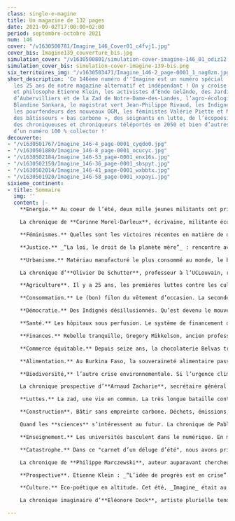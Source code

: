 ```yaml
---
class: single-e-magine
title: Un magazine de 132 pages
date: 2021-09-02T17:00:00+02:00
period: septembre-octobre 2021
num: 146
cover: "/v1630500781/Imagine_146_Cover01_c4fvj1.jpg"
cover_bis: Imagine139_couverture_bis.jpg
simulation_cover: "/v1630500801/simulation-cover-imagine-146_01_odiz12.png"
simulation_cover_bis: simulation-cover-imagine-139-bis.png
six_territoires_img: "/v1630503471/Imagine_146-2_page-0001_1_nag0zm.jpg"
short_description: 'Ce 146ème numéro d''Imagine est un numéro spécial : il marque
  les 25 ans de notre magazine alternatif et indépendant ! On y croise le physicien
  et philosophe Etienne Klein, les activistes d’Ende Gelände, des Jardins à Défendre
  d’Aubervilliers et de la Zad de Notre-Dame-des-Landes, l’agro-écologiste burkinabé
  Blandine Sankara, le magistrat vert Jean-Philippe Rivaud, les Indignés de Madrid,
  les pourfendeurs des nouveaux OGM, les féministes Valérie Piette et Maguy Ikulu,
  des bâtisseurs « bas carbone », des soignants en lutte, de l’écopoésie en altitude,
  des chroniqueuses et chroniqueurs téléportés en 2050 et bien d’autres protagonistes
  d’un numéro 100 % collector !'
decouverte:
- "/v1630501767/Imagine_146-4_page-0001_cyqdo0.jpg"
- "/v1630501880/Imagine_146-8_page-0001_ocucyc.jpg"
- "/v1630502184/Imagine_146-53_page-0001_enx16s.jpg"
- "/v1630502150/Imagine_146-36_page-0001_sbspyt.jpg"
- "/v1630502014/Imagine_146-41_page-0001_wxbbtx.jpg"
- "/v1630501920/Imagine_146-58_page-0001_xxpayi.jpg"
sixieme_continent:
- title: Sommaire
  img: ''
  content: |-
    **Energie.** Au coeur de l’été, deux mille jeunes militants ont pris pour cible, pacifiquement, un projet de terminal gazier dans le Nord de l’Allemagne. Le mouvement de désobéissance citoyenne « Ende Gelände » rejette tout compromis face aux nouvelles infrastructures d’énergie fossile. La transition passe par la solidarité avec les populations « victimes » du gaz de schiste. Reportage.

    La chronique de **Corinne Morel-Darleux**, écrivaine, militante écosocialiste, autrice de _Plutôt couler en beauté que flotter sans grâce_ et de _Là où le feu et l’ours (Libertalia)_.

    **Féminismes.** Quelles sont les victoires récentes en matière de droits des femmes ? Qu’est-ce que l’antiracisme peut apprendre au féminisme ? Y a-t-il des divergences entre les différentes vagues féministes ? Imagine a croisé les regards de deux féministes issues d’horizons très différents : **Valérie Piette**, historienne (ULB) et doyenne de la faculté de Philosophie et sociales, et **Maguy Ikulu**, chargée de plaidoyer chez Bepax et militante intersectionnelle et décoloniale.

    **Justice.** _“La loi, le droit de la planète mère”_ : rencontre avec Jean-Philippe Rivaud cofondateur, en juin dernier, de l’Association française des magistrats pour le droit de l’environnement et qui incarne ces générations de juges qui ont pris la mesure de l’urgence écologique.

    **Urbanisme.** Matériau manufacturé le plus consommé au monde, le béton fragilise la biodiversité et rend les territoires vulnérables à une série d’événements météorologiques plus intenses et fréquents. En banlieue parisienne, il engloutira bientôt les presque centenaires jardins ouvriers d’Aubervilliers… Mais c’est sans compter sur la résistance imposée par le premier “Jardin à Défendre” de France. Reportage.

    La chronique d’**Olivier De Schutter**, professeur à l’UCLouvain, rapporteur spécial de l’ONU sur l’extrême pauvreté et les droits de l’homme.

    **Agriculture**. Il y a 25 ans, les premières luttes contre les cultures d’organismes génétiquement modifiés s’enracinaient en Europe. Un quart de siècle plus tard, les OGM refont surface à travers les techniques « d’édition génomique » et de « forçage génétique». Un nouveau combat s’organise face à l’industrie agro-chimique qui prône une déréglementation risquée pour la santé et l’environnement.

    **Consommation.** Le (bon) filon du vêtement d’occasion. La seconde main est aussi vieille que la mode… Mais sa valorisation sociale est très récente dans nos sociétés du Nord. Les plateformes d’e-commerce et les grandes enseignes bouleversent aujourd’hui un marché historiquement porté par des entreprises soutenant des projets sociaux. Une industrie soi-disant durable qui pousse à la surconsommation des vêtements d’occasion.

    **Démocratie.** Des Indignés désillusionnés. Qu’est devenu le mouvement des Indignés né à Madrid en 2011 et qui s’est transformé ensuite en parti politique ? _Imagine_ est retourné dans la capitale espagnole, pour prendre la mesure de cet héritage citoyen.

    **Santé.** Les hôpitaux sous perfusion. Le système de financement de nos hôpitaux est arrivé en bout de course : il incite aujourd’hui ces institutions à entrer en concurrence les unes avec les autres, à multiplier les actes médicaux, à courir après toujours plus de patients, priés de rester de moins en moins longtemps… Avec (entre autres) pour conséquence une augmentation des inégalités entre patients, soignants et hôpitaux.

    **Finances.** Rebelle tranquille, Gregory Mikkelson, ancien professeur d’économie écologique, a démissionné de l’université McGill, à Montréal, pour des motifs éthiques. Ses dernières recherches éclairent les liens entre le désinvestissement fossile des universités, leur classement international et la fuite en avant d’un modèle de croissance à bout de souffle.

    **Commerce équitable.** Depuis seize ans, la chocolaterie Belvas trace un chemin exemplaire dans le domaine de l’équité sociale et de la durabilité forte. Relocaliser une partie de la transformation du cacao en Afrique est son nouveau défi stratégique. Rencontre avec Thierry Noesen, fondateur de l'entreprise.

    **Alimentation.** Au Burkina Faso, la souveraineté alimentaire passera par une plus grande autonomie des femmes, la déconstruction d’idées reçues liées à la colonisation et la pratique de l’agro-écologie. C’est le combat que mène Blandine Sankara, fondatrice de la ferme Yelemani, invitée d’honneur au festival Alimenterre et sœur de Thomas Sankara, président burkinabé assassiné. _Imagine_ l’a rencontrée pour parler du droit des peuples à décider de leur alimentation.

    **Biodiversité,** l’autre crise environnementale. Si l’urgence climatique est désormais sur toutes les lèvres, l’érosion de la biodiversité peine encore à faire la Une. Et à faire bouger les foules. Pourquoi ? Et comment visibiliser cet enjeu ? La prise de conscience devra être rapide : pour les scientifiques, les crises climatiques et de la biodiversité doivent d’ores et déjà être traitées comme un tout.

    La chronique prospective d’**Arnaud Zacharie**, secrétaire général du CNCD 11.11.11, qui se transpose en 2050 dans un monde sans carbone et sans pauvreté.

    **Luttes.** La zad, une vie en commun. La très longue bataille contre l’implantation d’un aéroport à Notre Dame des Landes, près de Nantes, puis les conflits internes ont laissé bien des traces auprès des premiers zadistes. Aujourd'hui, éloignés de l’attention médiatique et des assauts de la police, ils sont encore quelques centaines à tenter d’inventer une autre façon de vivre, en commun, un autre rapport au monde, sans prédation. Voyage dans une utopie (presque) réalisée.

    **Construction**. Bâtir sans empreinte carbone. Déchets, émissions, usage des ressources, le secteur de la construction est dans le rouge sur bien des points. Eco-construction, matériaux bio ou géo-sourcés, des alternatives positives et crédibles sont pourtant prêtes à être mises en œuvre plus largement. Visite de chantier.

    Quand les **sciences** s’intéressent au futur. La chronique de Pablo Servigne et Raphaël Stevens, chercheurs indépendants, experts en études prospectives et co-auteurs notamment de _Comment tout peut s’effondrer._

    **Enseignement.** Les universités basculent dans le numérique. En mars 2020, un nombre élevé d’universités et hautes écoles basculaient dans un laps de temps extrêmement court vers un enseignement 100 % virtuel. Désormais, l’e-learning est entré dans les mœurs, avec son lot d’effets positifs et délétères. A la veille de la rentrée, _Imagine_ s’est penché sur cette digitalisation à l'œuvre bien avant la crise sanitaire.

    **Catastrophe.** Dans ce "carnet d’un déluge d’été", nous avons pris le parti de raconter de manière intimiste et subjective, ces intempéries qui ont ravagé toute une région et touché de près la rédaction d’_Imagine_, des proches, notre imprimerie… Un récit accompagné par les images du photographe liégeois Goldo / Dominique Houcmant, frappé lui aussi de plein fouet par cette crue exceptionnelle qui (re)pose frontalement le débat sur notre manière d’habiter et de coloniser les territoires en Wallonie et ailleurs.

    La chronique de **Philippe Marczewski**, auteur auparavant chercheur et libraire. Finaliste du Prix Rossel 2019 avec _Blues pour trois tombes et un fantôme_ (Inculte). Une ritournelle futuriste, au milieu des algues vertes et des usines flottantes.

    **Prospective**. Etienne Klein : _“L’idée de progrès est en crise”._ Dans un grand entretien de six pages, le physicien et philosophe français spécialiste du temps nous propose de dépasser le présentisme pour se projeter vers un avenir _“vu comme une promesse”._ Un dialogue riche et fécond avec l’animateur de _La conversation scientifique_, sur France Culture.

    **Culture.** Eco-poétique en altitude. Cet été, _Imagine_ était au festival Le murmure du monde où, entre un dialogue poétique avec des vaches et un atelier d’écriture en montagne, des auteurs et des artistes ont investi les territoires et fraternisé avec le vivant. Reportage-découverte autour de l’écopoétique, discipline nouvelle qui sert à développer _"une attention sensible à tout ce qui nous entoure"._

    La chronique imaginaire d’**Eléonore Dock**, artiste plurielle tendance écoféministe, du collectif L-Slam, qui danse avec les arbres le 11 avril 2046.

---
```

